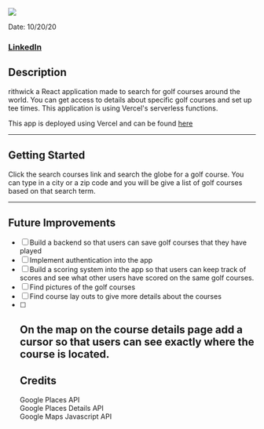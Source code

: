 ![](public/images/rithwick-heading.png)

Date: 10/20/20

### [LinkedIn](https://linkedin.com/in/samueltrahan/)

## Description

rithwick a React application made to search for golf courses around the world. You can get access to details about specific golf courses and set up tee times. This application is using Vercel's serverless functions.

This app is deployed using Vercel and can be found [here](https://rithwick-golf.com/)

---

## Getting Started

Click the search courses link and search the globe for a golf course. You can type in a city or a zip code and you will be give a list of golf courses based on that search term.

---

## Future Improvements

- [ ] Build a backend so that users can save golf courses that they have played
- [ ] Implement authentication into the app
- [ ] Build a scoring system into the app so that users can keep track of scores and see what other users have scored on the same golf courses.
- [ ] Find pictures of the golf courses
- [ ] Find course lay outs to give more details about the courses
- [ ] ## On the map on the course details page add a cursor so that users can see exactly where the course is located.
  ## Credits
  Google Places API <br />
  Google Places Details API <br />
  Google Maps Javascript API <br />
